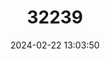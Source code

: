 ---
title: "32239"
category: "Delonix baccal"
draft: false
date: 2024-02-22 13:03:50
languages:
  English: ["Poinciana"]
  Oromo: ["Balanga"]
  Somali: ["Bakal"]
---